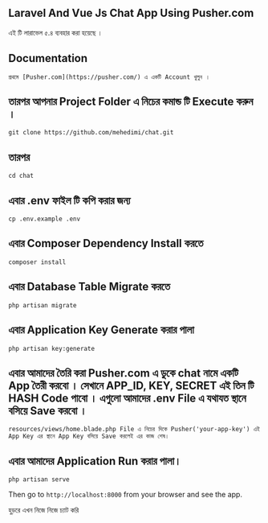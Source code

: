 ## Laravel And Vue Js Chat App Using Pusher.com

এই টি লারাভেল ৫.৪ ব্যবহার করা হয়েছে ।

## Documentation

```
প্রথমে [Pusher.com](https://pusher.com/) এ একটি Account খুলুন ।
```
## তারপর আপনার Project Folder এ নিচের কমান্ড টি Execute করুন ।

```
git clone https://github.com/mehedimi/chat.git
```
## তারপর 
```
cd chat
```
## এবার .env ফাইল টি কপি করার জন্য 
```
cp .env.example .env
```
## এবার Composer Dependency Install করতে 
```
composer install
```
## এবার Database Table Migrate করতে
```
php artisan migrate
```
## এবার Application Key Generate করার পালা
```
php artisan key:generate
```
## এবার আমাদের তৈরি করা Pusher.com এ ডুকে chat নামে একটি App তৈরী করবো । সেখানে APP_ID, KEY, SECRET এই তিন টি HASH Code পাবো । এগুলো আমাদের .env File এ যথাযত স্থানে বসিয়ে Save করবো ।

```
resources/views/home.blade.php File এ নিচের দিকে Pusher('your-app-key') এই App Key এর স্থানে App Key বসিয়ে Save করলেই এর কাজ শেষ।
```


## এবার আমাদের Application Run করার পালা।
```
php artisan serve
```

Then go to `http://localhost:8000` from your browser and see the app.

হুড়রে এখন নিজে নিজে চ্যাট করি

